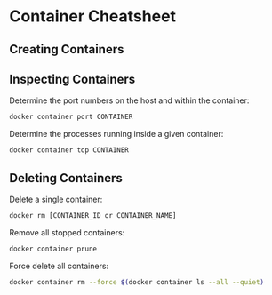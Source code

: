 # Container Cheatsheet

## Creating Containers

## Inspecting Containers

Determine the port numbers on the host and within the container:

```bash
docker container port CONTAINER
```

Determine the processes running inside a given container:

```bash
docker container top CONTAINER
```

## Deleting Containers

Delete a single container:

```bash
docker rm [CONTAINER_ID or CONTAINER_NAME]
```

Remove all stopped containers:

```bash
docker container prune
```

Force delete all containers:

```bash
docker container rm --force $(docker container ls --all --quiet)
```
